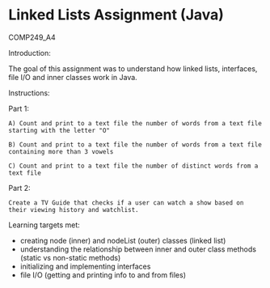 # Linked Lists Assignment (Java)

COMP249_A4

Introduction:

The goal of this assignment was to understand how linked lists, interfaces, file I/O and inner classes work in Java.

Instructions: 
  
  Part 1:
    
    A) Count and print to a text file the number of words from a text file starting with the letter "O"
    
    B) Count and print to a text file the number of words from a text file containing more than 3 vowels 
    
    C) Count and print to a text file the number of distinct words from a text file
    
  Part 2:
    
    Create a TV Guide that checks if a user can watch a show based on their viewing history and watchlist.

Learning targets met:

- creating node (inner) and nodeList (outer) classes (linked list)
- understanding the relationship between inner and outer class methods (static vs non-static methods)
- initializing and implementing interfaces
- file I/O (getting and printing info to and from files)
